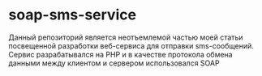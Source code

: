 soap-sms-service
================

Данный репозиторий является неотъемлемой частью моей статьи посвещенной разработки веб-сервиса для отправки sms-сообщений. Сервис разрабатывался на PHP и в качестве протокола обмена данными между клиентом и сервером использовался SOAP
